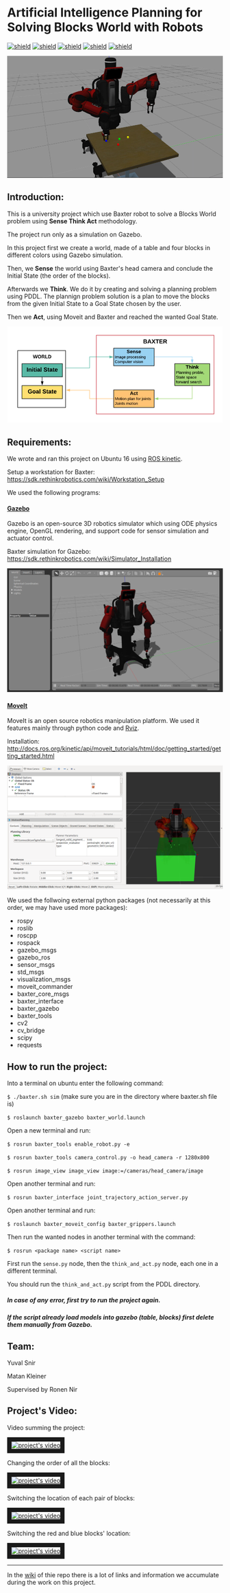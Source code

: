 # Artificial Intelligence Planning for Solving Blocks World with Robots 

[![shield](https://img.shields.io/badge/ros-kinetic-yellow)](http://wiki.ros.org/kinetic)
[![shield](https://img.shields.io/badge/language-python-blue)](https://www.python.org/)
[![shield](https://img.shields.io/badge/module-rospy-green)](http://wiki.ros.org/rospy)
[![shield](https://img.shields.io/badge/module-cv2-green)](https://opencv.org/)
[![shield](https://img.shields.io/badge/module-moveit-green)](http://wiki.ros.org/moveit)

![alt text](https://github.com/matankleiner/Artificial-Intelligence-Planning-for-Solving-Blocks-World-with-Robots/blob/master/images/vlcsnap-2020-09-07-15h46m08s601.png)

## Introduction:

This is a university project which use Baxter robot to solve a Blocks World problem using **Sense Think Act** methodology. 

The project run only as a simulation on Gazebo. 

In this project first we create a world, made of a table and four blocks in different colors using Gazebo simulation. 

Then, we **Sense** the world using Baxter's head camera and conclude the Initial State (the order of the blocks). 

Afterwards we **Think**. We do it by creating and solving a planning problem using PDDL. The plannign problem solution is a plan to move the blocks from the given Initial State to a Goal State chosen by the user. 

Then we **Act**, using Moveit and Baxter and reached the wanted Goal State. 

![alt text](https://github.com/matankleiner/Artificial-Intelligence-Planning-for-Solving-Blocks-World-with-Robots/blob/master/images/sense%20think%20act%20diagram.png)

## Requirements: 

We wrote and ran this project on Ubuntu 16 using [ROS kinetic](http://wiki.ros.org/kinetic/Installation). 

Setup a workstation for Baxter: https://sdk.rethinkrobotics.com/wiki/Workstation_Setup

We used the following programs:

#### [Gazebo](http://gazebosim.org/)

Gazebo is an open-source 3D robotics simulator which using ODE physics engine, OpenGL rendering, and support code for sensor simulation and actuator control.

Baxter simulation for Gazebo: https://sdk.rethinkrobotics.com/wiki/Simulator_Installation

![alt text](https://github.com/matankleiner/Artificial-Intelligence-Planning-for-Solving-Blocks-World-with-Robots/blob/master/images/Gazebo.png)

#### [MoveIt](https://moveit.ros.org/)

MoveIt is an open source robotics manipulation platform. We used it features mainly through python code and [Rviz](http://docs.ros.org/kinetic/api/moveit_tutorials/html/doc/quickstart_in_rviz/quickstart_in_rviz_tutorial.html). 

Installation: http://docs.ros.org/kinetic/api/moveit_tutorials/html/doc/getting_started/getting_started.html

![alt text](https://github.com/matankleiner/Artificial-Intelligence-Planning-for-Solving-Blocks-World-with-Robots/blob/master/images/Rviz.png)

We used the follwoing external python packages (not necessarily at this order, we may have used more packages): 

* rospy
* roslib
* roscpp
* rospack
* gazebo_msgs
* gazebo_ros
* sensor_msgs
* std_msgs
* visualization_msgs
* moveit_commander
* baxter_core_msgs
* baxter_interface
* baxter_gazebo
* baxter_tools
* cv2 
* cv_bridge
* scipy
* requests 

## How to run the project:

Into a terminal on ubuntu enter the following command: 

`$ ./baxter.sh sim` (make sure you are in the directory where baxter.sh file is) 

`$ roslaunch baxter_gazebo baxter_world.launch`

Open a new terminal and run: 

`$ rosrun baxter_tools enable_robot.py -e`

`$ rosrun baxter_tools camera_control.py -o head_camera -r 1280x800`

`$ rosrun image_view image_view image:=/cameras/head_camera/image`

Open another terminal and run: 

`$ rosrun baxter_interface joint_trajectory_action_server.py`

Open another terminal and run: 

`$ roslaunch baxter_moveit_config baxter_grippers.launch`

Then run the wanted nodes in another terminal with the command: 

`$ rosrun <package name> <script name>`

First run the `sense.py` node, then the `think_and_act.py` node, each one in a different terminal.  

You should run the `think_and_act.py` script from the PDDL directory.

##### In case of any error, first try to run the project again.

##### If the script already load models into gazebo (table, blocks) first delete them manually from Gazebo. 


## Team:

Yuval Snir 

Matan Kleiner 

Supervised by Ronen Nir

## Project's Video: 

Video summing the project: 

<a href="http://www.youtube.com/watch?feature=player_embedded&v=US_xKeu5Bwk
" target="_blank"><img src="http://img.youtube.com/vi/US_xKeu5Bwk/0.jpg" 
alt="project's video" width="360" height="240" border="10" /></a>

Changing the order of all the blocks: 

<a href="http://www.youtube.com/watch?feature=player_embedded&v=ejzN4vBFjZA
" target="_blank"><img src="http://img.youtube.com/vi/ejzN4vBFjZA/0.jpg" 
alt="project's video" width="360" height="240" border="10" /></a>

Switching the location of each pair of blocks:

<a href="http://www.youtube.com/watch?feature=player_embedded&v=Jw--K7xer00
" target="_blank"><img src="http://img.youtube.com/vi/Jw--K7xer00/0.jpg" 
alt="project's video" width="360" height="240" border="10" /></a>

Switching the red and blue blocks' location:

<a href="http://www.youtube.com/watch?feature=player_embedded&v=U9Tuuu8TSTA
" target="_blank"><img src="http://img.youtube.com/vi/U9Tuuu8TSTA/0.jpg" 
alt="project's video" width="360" height="240" border="10" /></a>

***

In the [wiki](https://github.com/matankleiner/Artificial-Intelligence-Planning-for-Solving-Blocks-World-with-Robots/wiki) of thie repo there is a lot of links and information we accumulate during the work on this project. 

